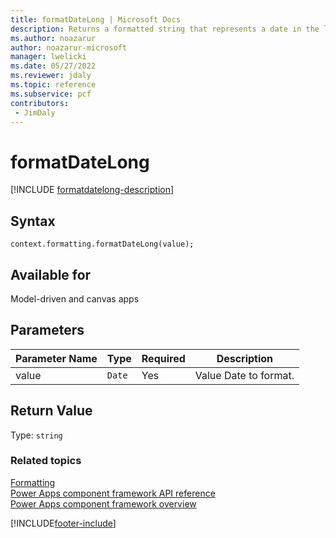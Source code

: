 ```yaml
---
title: formatDateLong | Microsoft Docs
description: Returns a formatted string that represents a date in the long form. Results pattern is based on the culture. In USA it's "Abbreviated Day of week, Month dd, yyyy".
ms.author: noazarur
author: noazarur-microsoft
manager: lwelicki
ms.date: 05/27/2022
ms.reviewer: jdaly
ms.topic: reference
ms.subservice: pcf
contributors:
 - JimDaly
---
```


# formatDateLong

[!INCLUDE [formatdatelong-description](includes/formatdatelong-description.md)]

## Syntax

`context.formatting.formatDateLong(value);`

## Available for 

Model-driven and canvas apps

## Parameters

| Parameter Name|Type|Required|Description|
| ------------- |----|--------|-----------|
value|`Date`|Yes|Value Date to format.|

## Return Value

Type: `string`


### Related topics

[Formatting](../formatting.md)<br/>
[Power Apps component framework API reference](../../reference/index.md)<br/>
[Power Apps component framework overview](../../overview.md)

[!INCLUDE[footer-include](../../../../includes/footer-banner.md)]